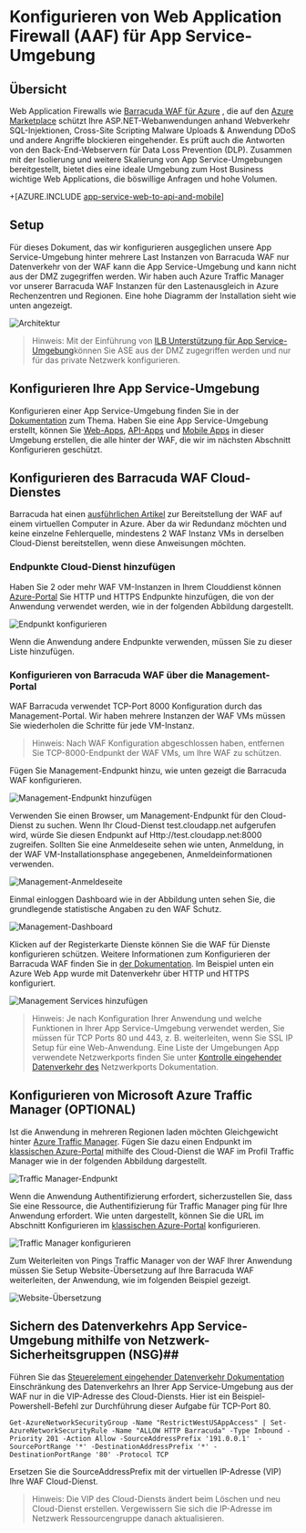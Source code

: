 <properties 
    pageTitle="Konfigurieren von Web Application Firewall (AAF) für App Service-Umgebung" 
    description="Informationen Sie zum Konfigurieren einer Web Application Firewall vor Ihrer App Service-Umgebung." 
    services="app-service\web" 
    documentationCenter="" 
    authors="naziml" 
    manager="wpickett" 
    editor="jimbe"/>

<tags 
    ms.service="app-service" 
    ms.workload="web" 
    ms.tgt_pltfrm="na" 
    ms.devlang="na" 
    ms.topic="article" 
    ms.date="08/17/2016" 
    ms.author="naziml"/>    

# <a name="configuring-a-web-application-firewall-waf-for-app-service-environment"></a>Konfigurieren von Web Application Firewall (AAF) für App Service-Umgebung

## <a name="overview"></a>Übersicht ##
Web Application Firewalls wie [Barracuda WAF für Azure](https://www.barracuda.com/programs/azure) , die auf den [Azure Marketplace](https://azure.microsoft.com/marketplace/partners/barracudanetworks/waf-byol/) schützt Ihre ASP.NET-Webanwendungen anhand Webverkehr SQL-Injektionen, Cross-Site Scripting Malware Uploads & Anwendung DDoS und andere Angriffe blockieren eingehender. Es prüft auch die Antworten von den Back-End-Webservern für Data Loss Prevention (DLP). Zusammen mit der Isolierung und weitere Skalierung von App Service-Umgebungen bereitgestellt, bietet dies eine ideale Umgebung zum Host Business wichtige Web Applications, die böswillige Anfragen und hohe Volumen.

+[AZURE.INCLUDE [app-service-web-to-api-and-mobile](../../includes/app-service-web-to-api-and-mobile.md)] 

## <a name="setup"></a>Setup ##
Für dieses Dokument, das wir konfigurieren ausgeglichen unsere App Service-Umgebung hinter mehrere Last Instanzen von Barracuda WAF nur Datenverkehr von der WAF kann die App Service-Umgebung und kann nicht aus der DMZ zugegriffen werden. Wir haben auch Azure Traffic Manager vor unserer Barracuda WAF Instanzen für den Lastenausgleich in Azure Rechenzentren und Regionen. Eine hohe Diagramm der Installation sieht wie unten angezeigt.

![Architektur][Architecture] 

> Hinweis: Mit der Einführung von [ILB Unterstützung für App Service-Umgebung](app-service-environment-with-internal-load-balancer.md)können Sie ASE aus der DMZ zugegriffen werden und nur für das private Netzwerk konfigurieren. 

## <a name="configuring-your-app-service-environment"></a>Konfigurieren Ihre App Service-Umgebung ##
Konfigurieren einer App Service-Umgebung finden Sie in der [Dokumentation](app-service-web-how-to-create-an-app-service-environment.md) zum Thema. Haben Sie eine App Service-Umgebung erstellt, können Sie [Web-Apps](app-service-web-overview.md), [API-Apps](../app-service-api/app-service-api-apps-why-best-platform.md) und [Mobile Apps](../app-service-mobile/app-service-mobile-value-prop.md) in dieser Umgebung erstellen, die alle hinter der WAF, die wir im nächsten Abschnitt Konfigurieren geschützt.

## <a name="configuring-your-barracuda-waf-cloud-service"></a>Konfigurieren des Barracuda WAF Cloud-Dienstes ##
Barracuda hat einen [ausführlichen Artikel](https://campus.barracuda.com/product/webapplicationfirewall/article/WAF/DeployWAFInAzure) zur Bereitstellung der WAF auf einem virtuellen Computer in Azure. Aber da wir Redundanz möchten und keine einzelne Fehlerquelle, mindestens 2 WAF Instanz VMs in derselben Cloud-Dienst bereitstellen, wenn diese Anweisungen möchten.

### <a name="adding-endpoints-to-cloud-service"></a>Endpunkte Cloud-Dienst hinzufügen ###
Haben Sie 2 oder mehr WAF VM-Instanzen in Ihrem Clouddienst können [Azure-Portal](https://portal.azure.com/) Sie HTTP und HTTPS Endpunkte hinzufügen, die von der Anwendung verwendet werden, wie in der folgenden Abbildung dargestellt.

![Endpunkt konfigurieren][ConfigureEndpoint]

Wenn die Anwendung andere Endpunkte verwenden, müssen Sie zu dieser Liste hinzufügen. 

### <a name="configuring-barracuda-waf-through-its-management-portal"></a>Konfigurieren von Barracuda WAF über die Management-Portal ###
WAF Barracuda verwendet TCP-Port 8000 Konfiguration durch das Management-Portal. Wir haben mehrere Instanzen der WAF VMs müssen Sie wiederholen die Schritte für jede VM-Instanz. 


> Hinweis: Nach WAF Konfiguration abgeschlossen haben, entfernen Sie TCP-8000-Endpunkt der WAF VMs, um Ihre WAF zu schützen.

Fügen Sie Management-Endpunkt hinzu, wie unten gezeigt die Barracuda WAF konfigurieren.

![Management-Endpunkt hinzufügen][AddManagementEndpoint]
 
Verwenden Sie einen Browser, um Management-Endpunkt für den Cloud-Dienst zu suchen. Wenn Ihr Cloud-Dienst test.cloudapp.net aufgerufen wird, würde Sie diesen Endpunkt auf Http://test.cloudapp.net:8000 zugreifen. Sollten Sie eine Anmeldeseite sehen wie unten, Anmeldung, in der WAF VM-Installationsphase angegebenen, Anmeldeinformationen verwenden.

![Management-Anmeldeseite][ManagementLoginPage]

Einmal einloggen Dashboard wie in der Abbildung unten sehen Sie, die grundlegende statistische Angaben zu den WAF Schutz.

![Management-Dashboard][ManagementDashboard]

Klicken auf der Registerkarte Dienste können Sie die WAF für Dienste konfigurieren schützen. Weitere Informationen zum Konfigurieren der Barracuda WAF finden Sie in [der Dokumentation](https://techlib.barracuda.com/waf/getstarted1). Im Beispiel unten ein Azure Web App wurde mit Datenverkehr über HTTP und HTTPS konfiguriert.

![Management Services hinzufügen][ManagementAddServices]

> Hinweis: Je nach Konfiguration Ihrer Anwendung und welche Funktionen in Ihrer App Service-Umgebung verwendet werden, Sie müssen für TCP Ports 80 und 443, z. B. weiterleiten, wenn Sie SSL IP Setup für eine Web-Anwendung. Eine Liste der Umgebungen App verwendete Netzwerkports finden Sie unter [Kontrolle eingehender Datenverkehr des](app-service-app-service-environment-control-inbound-traffic.md) Netzwerkports Dokumentation.

## <a name="configuring-microsoft-azure-traffic-manager-optional"></a>Konfigurieren von Microsoft Azure Traffic Manager (OPTIONAL) ##
Ist die Anwendung in mehreren Regionen laden möchten Gleichgewicht hinter [Azure Traffic Manager](../traffic-manager/traffic-manager-overview.md). Fügen Sie dazu einen Endpunkt im [klassischen Azure-Portal](https://manage.azure.com) mithilfe des Cloud-Dienst die WAF im Profil Traffic Manager wie in der folgenden Abbildung dargestellt. 

![Traffic Manager-Endpunkt][TrafficManagerEndpoint]

Wenn die Anwendung Authentifizierung erfordert, sicherzustellen Sie, dass Sie eine Ressource, die Authentifizierung für Traffic Manager ping für Ihre Anwendung erfordert. Wie unten dargestellt, können Sie die URL im Abschnitt Konfigurieren im [klassischen Azure-Portal](https://manage.azure.com) konfigurieren.

![Traffic Manager konfigurieren][ConfigureTrafficManager]

Zum Weiterleiten von Pings Traffic Manager von der WAF Ihrer Anwendung müssen Sie Setup Website-Übersetzung auf Ihre Barracuda WAF weiterleiten, der Anwendung, wie im folgenden Beispiel gezeigt.

![Website-Übersetzung][WebsiteTranslations]

## <a name="securing-traffic-to-app-service-environment-using-network-security-groups-nsg"></a>Sichern des Datenverkehrs App Service-Umgebung mithilfe von Netzwerk-Sicherheitsgruppen (NSG)##
Führen Sie das [Steuerelement eingehender Datenverkehr Dokumentation](app-service-app-service-environment-control-inbound-traffic.md) Einschränkung des Datenverkehrs an Ihrer App Service-Umgebung aus der WAF nur in die VIP-Adresse des Cloud-Diensts. Hier ist ein Beispiel-Powershell-Befehl zur Durchführung dieser Aufgabe für TCP-Port 80.


    Get-AzureNetworkSecurityGroup -Name "RestrictWestUSAppAccess" | Set-AzureNetworkSecurityRule -Name "ALLOW HTTP Barracuda" -Type Inbound -Priority 201 -Action Allow -SourceAddressPrefix '191.0.0.1'  -SourcePortRange '*' -DestinationAddressPrefix '*' -DestinationPortRange '80' -Protocol TCP

Ersetzen Sie die SourceAddressPrefix mit der virtuellen IP-Adresse (VIP) Ihre WAF Cloud-Dienst.

> Hinweis: Die VIP des Cloud-Diensts ändert beim Löschen und neu Cloud-Dienst erstellen. Vergewissern Sie sich die IP-Adresse im Netzwerk Ressourcengruppe danach aktualisieren. 
 
<!-- IMAGES -->
[Architecture]: ./media/app-service-app-service-environment-web-application-firewall/Architecture.png
[ConfigureEndpoint]: ./media/app-service-app-service-environment-web-application-firewall/ConfigureEndpoint.png
[AddManagementEndpoint]: ./media/app-service-app-service-environment-web-application-firewall/AddManagementEndpoint.png
[ManagementAddServices]: ./media/app-service-app-service-environment-web-application-firewall/ManagementAddServices.png
[ManagementDashboard]: ./media/app-service-app-service-environment-web-application-firewall/ManagementDashboard.png
[ManagementLoginPage]: ./media/app-service-app-service-environment-web-application-firewall/ManagementLoginPage.png
[TrafficManagerEndpoint]: ./media/app-service-app-service-environment-web-application-firewall/TrafficManagerEndpoint.png
[ConfigureTrafficManager]: ./media/app-service-app-service-environment-web-application-firewall/ConfigureTrafficManager.png
[WebsiteTranslations]: ./media/app-service-app-service-environment-web-application-firewall/WebsiteTranslations.png
